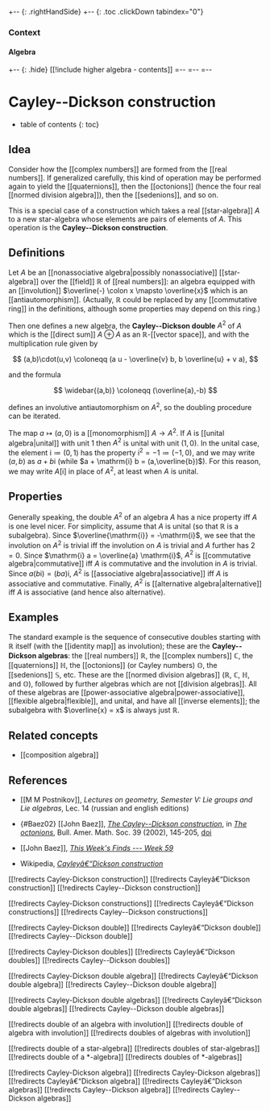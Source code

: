 
+-- {: .rightHandSide}
+-- {: .toc .clickDown tabindex="0"}
### Context
#### Algebra
+-- {: .hide}
[[!include higher algebra - contents]]
=--
=--
=--

# Cayley--Dickson construction
* table of contents
{: toc}

## Idea

Consider how the [[complex numbers]] are formed from the [[real numbers]].  If generalized carefully, this kind of operation may be performed again to yield the [[quaternions]], then the [[octonions]] (hence the four real [[normed division algebra]]), then the [[sedenions]], and so on.  

This is a special case of a construction which takes a real [[star-algebra]] $A$ to a new star-algebra whose elements are pairs of elements of $A$.  This operation is the __Cayley--Dickson construction__.


## Definitions

Let $A$ be an [[nonassociative algebra|possibly nonassociative]] [[star-algebra]] over the [[field]] $\mathbb{R}$ of [[real numbers]]: an algebra equipped with an [[involution]] $\overline(-) \colon x \mapsto \overline{x}$ which is an [[antiautomorphism]].  (Actually, $\mathbb{R}$ could be replaced by any [[commutative ring]] in the definitions, although some properties may depend on this ring.)

Then one defines a new algebra, the __Cayley--Dickson double__ $A^2$ of $A$ which is the [[direct sum]] $A \oplus A$ as an $\mathbb{R}$-[[vector space]], and with the multiplication rule given by

$$
  (a,b)\cdot(u,v) \coloneqq (a u - \overline{v} b, b \overline{u} + v a),
$$

and the formula

$$
  \widebar{(a,b)} \coloneqq (\overline{a},-b)
$$

defines an involutive antiautomorphism on $A^2$, so the doubling procedure can be iterated.

The map $a\mapsto (a,0)$ is a [[monomorphism]] $A\to A^2$. If $A$ is [[unital algebra|unital]] with unit $1$ then $A^2$ is unital with unit $(1,0)$. In the unital case, the element $\mathrm{i} \coloneqq (0,1)$ has the property $\mathrm{i}^2 = -1 \coloneqq (-1,0)$, and we may write $(a,b)$ as $a + b \mathrm{i}$ (while $a + \mathrm{i} b = (a,\overline{b})$).  For this reason, we may write $A[\mathrm{i}]$ in place of $A^2$, at least when $A$ is unital.


## Properties

Generally speaking, the double $A^2$ of an algebra $A$ has a nice property iff $A$ is one level nicer.  For simplicity, assume that $A$ is unital (so that $\mathbb{R}$ is a subalgebra).  Since $\overline{\mathrm{i}} = -\mathrm{i}$, we see that the involution on $A^2$ is trivial iff the involution on $A$ is trivial and $A$ further has $2 = 0$.  Since $\mathrm{i} a = \overline{a} \mathrm{i}$, $A^2$ is [[commutative algebra|commutative]] iff $A$ is commutative and the involution in $A$ is trivial.  Since $a (b \mathrm{i}) = (b a) \mathrm{i}$, $A^2$ is [[associative algebra|associative]] iff $A$ is associative and commutative. Finally, $A^2$ is [[alternative algebra|alternative]] iff $A$ is associative (and hence also alternative).


## Examples

The standard example is the sequence of consecutive doubles starting with $\mathbb{R}$ itself (with the [[identity map]] as involution); these are the __Cayley--Dickson algebras__: the [[real numbers]] $\mathbb{R}$, the [[complex numbers]] $\mathbb{C}$, the [[quaternions]] $\mathbb{H}$, the [[octonions]] (or Cayley numbers) $\mathbb{O}$, the [[sedenions]] $\mathbb{S}$, etc. These are the [[normed division algebras]] ($\mathbb{R}$, $\mathbb{C}$, $\mathbb{H}$, and $\mathbb{O}$), followed by further algebras which are not [[division algebras]].  All of these algebras are [[power-associative algebra|power-associative]], [[flexible algebra|flexible]], and unital, and have all [[inverse elements]]; the subalgebra with $\overline{x} = x$ is always just $\mathbb{R}$.


## Related concepts 

* [[composition algebra]]


## References

*  [[M M Postnikov]], _Lectures on geometry, Semester V: Lie groups and Lie algebras_, Lec. 14 (russian and english editions)

* {#Baez02} [[John Baez]], _[The Cayley--Dickson construction](http://math.ucr.edu/home/baez/octonions/node5.html)_, in _[The octonions](http://math.ucr.edu/home/baez/octonions/)_, Bull. Amer. Math. Soc. 39 (2002), 145-205, [doi](http://dx.doi.org/10.1090/S0273-0979-01-00934-X)

* [[John Baez]], _[This Week's Finds --- Week 59](http://math.ucr.edu/home/baez/week59.html)_

* Wikipedia, _[Cayleyâ€“Dickson construction](https://en.wikipedia.org/wiki/Cayley%E2%80%93Dickson_construction)_


[[!redirects Cayley-Dickson construction]]
[[!redirects Cayleyâ€“Dickson construction]]
[[!redirects Cayley--Dickson construction]]

[[!redirects Cayley-Dickson constructions]]
[[!redirects Cayleyâ€“Dickson constructions]]
[[!redirects Cayley--Dickson constructions]]

[[!redirects Cayley-Dickson double]]
[[!redirects Cayleyâ€“Dickson double]]
[[!redirects Cayley--Dickson double]]

[[!redirects Cayley-Dickson doubles]]
[[!redirects Cayleyâ€“Dickson doubles]]
[[!redirects Cayley--Dickson doubles]]

[[!redirects Cayley-Dickson double algebra]]
[[!redirects Cayleyâ€“Dickson double algebra]]
[[!redirects Cayley--Dickson double algebra]]

[[!redirects Cayley-Dickson double algebras]]
[[!redirects Cayleyâ€“Dickson double algebras]]
[[!redirects Cayley--Dickson double algebras]]

[[!redirects double of an algebra with involution]]
[[!redirects double of algebra with involution]]
[[!redirects doubles of algebras with involution]]

[[!redirects double of a star-algebra]]
[[!redirects doubles of star-algebras]]
[[!redirects double of a *-algebra]]
[[!redirects doubles of *-algebras]]

[[!redirects Cayley-Dickson algebra]]
[[!redirects Cayley-Dickson algebras]]
[[!redirects Cayleyâ€“Dickson algebra]]
[[!redirects Cayleyâ€“Dickson algebras]]
[[!redirects Cayley--Dickson algebra]]
[[!redirects Cayley--Dickson algebras]]
